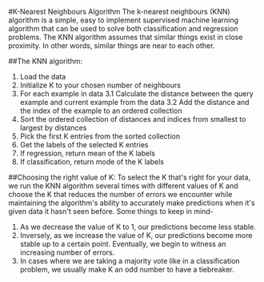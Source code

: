 #K-Nearest Neighbours Algorithm
The k-nearest neighbours (KNN) algorithm is a simple, easy to implement supervised machine learning algorithm 
that can be used to solve both classification and regression problems.
The KNN algorithm assumes that similar things exist in close proximity. In other words, similar things are near to each other.

##The KNN algorithm:
1. Load the data
2. Initialize K to your chosen number of neighbours
3. For each example in data
  3.1 Calculate the distance between the query example and current example from the data
  3.2 Add the distance and the index of the example to an ordered collection
4. Sort the ordered collection of distances and indices from smallest to largest by distances
5. Pick the first K entries from the sorted collection
6. Get the labels of the selected K entries
7. If regression, return mean of the K labels
8. If classification, return mode of the K labels

##Choosing the right value of K:
To select the K that's right for your data, we run the KNN algorithm several times with different values of K and
choose the K that reduces the number of errors we encounter while maintaining the algorithm's ability to accurately
make predictions when it's given data it hasn't seen before.
Some things to keep in mind-
1. As we decrease the value of K to 1, our predictions become less stable.
2. Inversely, as we increase the value of K, our predictions become more stable up to a certain point. Eventually,
   we begin to witness an increasing number of errors.
3. In cases where we are taking a majority vote like in a classification problem, we usually make K an odd number
   to have a tiebreaker.
